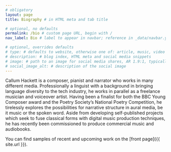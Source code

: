 ```yaml
---
# obligatory
layout: page
title: Biography # in HTML meta and tab title

# optional, no defaults
permalink: /bio # custom page URL, begin with /
nav_label: Bio # label to appear in navbar; reference in _data/navbar.yml

# optional, overrides defaults
# type: # defaults to website, otherwise one of: article, music, video
# description: # blog index, HTML meta and social media snippets
# image: # path to an image for social media shares, AR 1.9:1, typically 1200x630 
# social_image_alt: # description of the social image
---
```

Callum Hackett is a composer, pianist and narrator who works in many different media. Professionally a linguist with a background in bringing language diversity to the tech industry, he works in parallel as a freelance musician and voiceover artist. Having been a finalist for both the BBC Young Composer award and the Poetry Society’s National Poetry Competition, he tirelessly explores the possibilities for narrative structure in aural media, be it music or the spoken word. Aside from developing self-published projects which seek to fuse classical forms with digital music production techniques, he has recently been commissioned to produce commercial music and audiobooks.

You can find samples of recent and upcoming work on the [front page]({{ site.url }}).